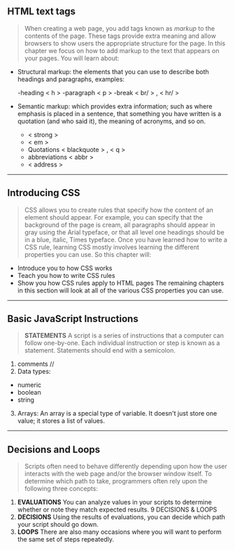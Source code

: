## HTML text tags
>When creating a web page, you add tags
known as *markup* to the contents of the
page. These tags provide extra meaning
and allow browsers to show users the
appropriate structure for the page.
In this chapter we focus on how to add markup to the text that
appears on your pages. You will learn about:
* Structural markup: the elements that you can use to
describe both headings and paragraphs, examples:

  -heading < h >
  -paragraph < p >
  -break < br/ > , < hr/ >
* Semantic markup: which provides extra information; such
as where emphasis is placed in a sentence, that something
you have written is a quotation (and who said it), the
meaning of acronyms, and so on.  
  - < strong >
  - < em >
  - Quotations < blackquote > , < q >
  - abbreviations  < abbr >
  - < address >

------
## Introducing CSS
>CSS allows you to create rules that specify how the content of
an element should appear. For example, you can specify that
the background of the page is cream, all paragraphs should
appear in gray using the Arial typeface, or that all level one
headings should be in a blue, italic, Times typeface.
Once you have learned how to write a CSS rule, learning CSS
mostly involves learning the different properties you can use.
So this chapter will:
* Introduce you to how CSS works
* Teach you how to write CSS rules
* Show you how CSS rules apply to HTML pages
The remaining chapters in this section will look at all of the
various CSS properties you can use.

-----
## Basic JavaScript Instructions
>**STATEMENTS**
A script is a series of instructions that a computer can follow one-by-one.
Each individual instruction or step is known as a statement.
Statements should end with a semicolon.

1. comments //
2. Data types: 
  + numeric  
  + boolean 
  + string
3. Arrays: An array is a special type of variable. It doesn't
just store one value; it stores a list of values.

----
## Decisions and Loops
>Scripts often need to behave differently depending upon how the user interacts with the web
page and/or the browser window itself. To determine which path to take, programmers often
rely upon the following three concepts:
1. **EVALUATIONS**
You can analyze values in
your scripts to determine
whether or note they
match expected results.
9 DECISIONS & LOOPS
2. **DECISIONS**
Using the results of
evaluations, you can
decide which path your
script should go down.
3. **LOOPS**
There are also many
occasions where you will
want to perform the same
set of steps repeatedly.
